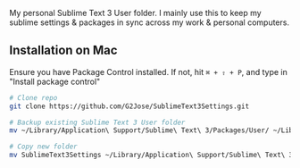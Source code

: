 My personal Sublime Text 3 User folder. I mainly use this to keep my sublime settings & packages in sync across my work & personal computers.

## Installation on Mac

Ensure you have Package Control installed. If not, hit `⌘ + ⇧ + P`, and type in "Install package control"

```bash
# Clone repo
git clone https://github.com/G2Jose/SublimeText3Settings.git

# Backup existing Sublime Text 3 User folder
mv ~/Library/Application\ Support/Sublime\ Text\ 3/Packages/User/ ~/Library/Application\ Support/Sublime\ Text\ 3/Packages/User.backup

# Copy new folder
mv SublimeText3Settings ~/Library/Application\ Support/Sublime\ Text\ 3/Packages/User

```
